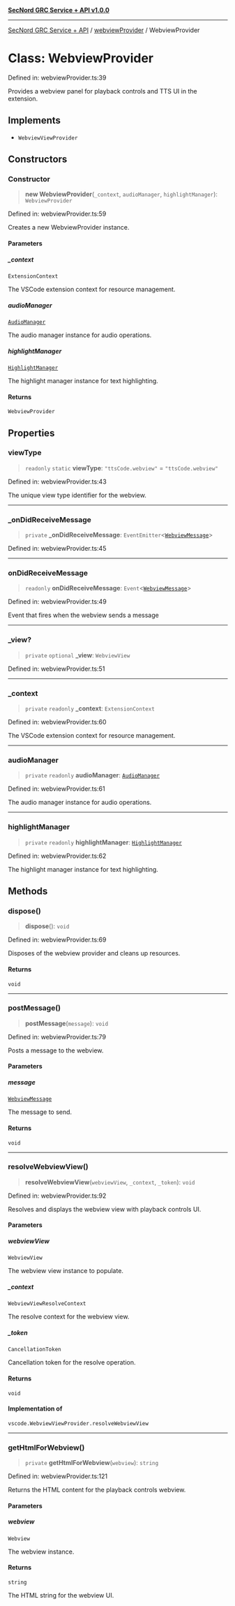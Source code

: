 [**SecNord GRC Service + API v1.0.0**](../../README.md)

***

[SecNord GRC Service + API](../../README.md) / [webviewProvider](../README.md) / WebviewProvider

# Class: WebviewProvider

Defined in: webviewProvider.ts:39

Provides a webview panel for playback controls and TTS UI in the extension.

## Implements

- `WebviewViewProvider`

## Constructors

### Constructor

> **new WebviewProvider**(`_context`, `audioManager`, `highlightManager`): `WebviewProvider`

Defined in: webviewProvider.ts:59

Creates a new WebviewProvider instance.

#### Parameters

##### \_context

`ExtensionContext`

The VSCode extension context for resource management.

##### audioManager

[`AudioManager`](../../audioManager/classes/AudioManager.md)

The audio manager instance for audio operations.

##### highlightManager

[`HighlightManager`](../../highlightManager/classes/HighlightManager.md)

The highlight manager instance for text highlighting.

#### Returns

`WebviewProvider`

## Properties

### viewType

> `readonly` `static` **viewType**: `"ttsCode.webview"` = `"ttsCode.webview"`

Defined in: webviewProvider.ts:43

The unique view type identifier for the webview.

***

### \_onDidReceiveMessage

> `private` **\_onDidReceiveMessage**: `EventEmitter`\<[`WebviewMessage`](../interfaces/WebviewMessage.md)\>

Defined in: webviewProvider.ts:45

***

### onDidReceiveMessage

> `readonly` **onDidReceiveMessage**: `Event`\<[`WebviewMessage`](../interfaces/WebviewMessage.md)\>

Defined in: webviewProvider.ts:49

Event that fires when the webview sends a message

***

### \_view?

> `private` `optional` **\_view**: `WebviewView`

Defined in: webviewProvider.ts:51

***

### \_context

> `private` `readonly` **\_context**: `ExtensionContext`

Defined in: webviewProvider.ts:60

The VSCode extension context for resource management.

***

### audioManager

> `private` `readonly` **audioManager**: [`AudioManager`](../../audioManager/classes/AudioManager.md)

Defined in: webviewProvider.ts:61

The audio manager instance for audio operations.

***

### highlightManager

> `private` `readonly` **highlightManager**: [`HighlightManager`](../../highlightManager/classes/HighlightManager.md)

Defined in: webviewProvider.ts:62

The highlight manager instance for text highlighting.

## Methods

### dispose()

> **dispose**(): `void`

Defined in: webviewProvider.ts:69

Disposes of the webview provider and cleans up resources.

#### Returns

`void`

***

### postMessage()

> **postMessage**(`message`): `void`

Defined in: webviewProvider.ts:79

Posts a message to the webview.

#### Parameters

##### message

[`WebviewMessage`](../interfaces/WebviewMessage.md)

The message to send.

#### Returns

`void`

***

### resolveWebviewView()

> **resolveWebviewView**(`webviewView`, `_context`, `_token`): `void`

Defined in: webviewProvider.ts:92

Resolves and displays the webview view with playback controls UI.

#### Parameters

##### webviewView

`WebviewView`

The webview view instance to populate.

##### \_context

`WebviewViewResolveContext`

The resolve context for the webview view.

##### \_token

`CancellationToken`

Cancellation token for the resolve operation.

#### Returns

`void`

#### Implementation of

`vscode.WebviewViewProvider.resolveWebviewView`

***

### getHtmlForWebview()

> `private` **getHtmlForWebview**(`webview`): `string`

Defined in: webviewProvider.ts:121

Returns the HTML content for the playback controls webview.

#### Parameters

##### webview

`Webview`

The webview instance.

#### Returns

`string`

The HTML string for the webview UI.
